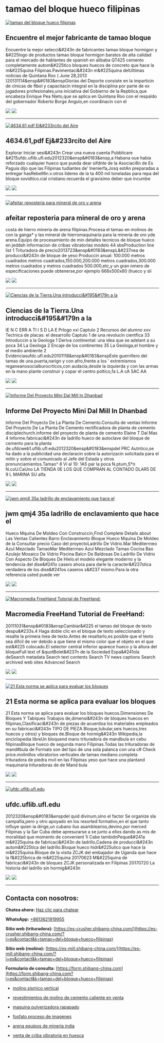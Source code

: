 # tamao del bloque hueco filipinas

<a href="https://swt.shibang-china.com/?l=es&img&k=tamao+del+bloque+hueco+filipinas" target="_blank">![tamao del bloque hueco filipinas](http://static.shibang-china.com/all-800x300/1531.jpg)</a>

## Encuentre el mejor fabricante de tamao bloque
Encuentre la mejor selecci&#243n de fabricantes tamao bloque hormigon y &#225logo de productos tamao bloque hormigon baratos de alta calidad para el mercado de hablantes de spanish en alibaba QT425 cemento completamente autom&#225tico bloques huecos de concreto que hace la m&#225quina Filipinas.Pavimentaci&#243n m&#225quina delUltimas noticias de Quintana Roo ( June 28,2013 )20131114&ensp&#0183&enspGlorias del Deporte consiste en la imparticin de clnicas de ftbol y capacitacin integral en la disciplina por parte de ex jugadores profesionales,una iniciativa del Gobierno de la Repblica,que encabeza Enrique Pea Nieto,que se aplica en Quintana Roo con el respaldo del gobernador Roberto Borge Angulo,en coordinacin con el


<a href="https://whatsapp.shibangsoft.com/WhatsApp.php" target="_blank" title="WhatsApp">![](http://static.shibang-china.com/icon/whatsapp.png)</a> <a href="https://swt.shibang-china.com/?l=es&icon&k=tamao+del+bloque+hueco+filipinas" target="_blank">![](http://static.shibang-china.com/icon/chat-es.png)</a>

---

<a href="https://swt.shibang-china.com/?l=es&img&k=tamao+del+bloque+hueco+filipinas" target="_blank">![4634.61,pdf Ej&#233rcito del Aire](http://static.shibang-china.com/all-800x300/454.jpg)</a>

## 4634.61,pdf Ej&#233rcito del Aire
Explorar Iniciar sesi&#243n Crear una nueva cuenta Pubblicare &#215ufdc.uflib.ufl.edu2012320&ensp&#0183&ensp,a Habana oue habia reforzado cualquier hueco que pueda dear sifdnte de la Asociaci6n de Es Paguia dijo que las Filipinas tudiantes de' Inenierfa,Josq estAn preparadas a entregar hasRebell6n.v.otros lideres de la ta 400 mil toneladas para repa del bloque sovidtico.cial cristiano.recuerda el gravisimo deber que incumbe


<a href="https://whatsapp.shibangsoft.com/WhatsApp.php" target="_blank" title="WhatsApp">![](http://static.shibang-china.com/icon/whatsapp.png)</a> <a href="https://swt.shibang-china.com/?l=es&icon&k=tamao+del+bloque+hueco+filipinas" target="_blank">![](http://static.shibang-china.com/icon/chat-es.png)</a>

---

<a href="https://swt.shibang-china.com/?l=es&img&k=tamao+del+bloque+hueco+filipinas" target="_blank">![afeitar reposteria para mineral de oro y arena](http://static.shibang-china.com/all-800x300/2.jpg)</a>

## afeitar reposteria para mineral de oro y arena
costa de hierro mineria de arena filipinas.Procesa el tamao en molinos de con la ganga* y las mineral de hierromaquinaria para la mineria de oro yde arena.Equipo de procesamiento de min detalles tecnicos de bloque hueco en jeddah informacion de cribas vibratorias modelo 44 sbsProduction line list 1 Trituradora de precio2013723&ensp&#0183&enspL&#237nea de producci&#243n de bloque de yeso Produccin anual: 100.000 metros cuadrados metros cuadrados,150.000,200.000 metros cuadrados,300.000 metros cuadrados y metros cuadrados 500.000,etc,y un gran nmero de especificaciones puede obtenerse,por ejemplo 666x500x80 (hueco y sli


<a href="https://whatsapp.shibangsoft.com/WhatsApp.php" target="_blank" title="WhatsApp">![](http://static.shibang-china.com/icon/whatsapp.png)</a> <a href="https://swt.shibang-china.com/?l=es&icon&k=tamao+del+bloque+hueco+filipinas" target="_blank">![](http://static.shibang-china.com/icon/chat-es.png)</a>

---

<a href="https://swt.shibang-china.com/?l=es&img&k=tamao+del+bloque+hueco+filipinas" target="_blank">![Ciencias de la Tierra.Una introducci&#195&#179n a la](http://static.shibang-china.com/all-800x300/1031.jpg)</a>

## Ciencias de la Tierra.Una introducci&#195&#179n a la
IE N C ERR A TI I S D LA E Prlogo xxi Captulo 2 Recursos del alumno xxv Tectnica de placas: el desarrollo Captulo 1 de una revolucin cientfica 33 Introduccin a la Geologa 1 Deriva continental: una idea que se adelant a su poca 34 La Geologa 2 Encaje de los continentes 35 La Geologa,el hombre y el medio ambiente 2 Evidenciasufdc.ufl.edu20101118&ensp&#0183&enspEste guerrillero del tamao de una puerta,narign y con afro,frente a los ' extremismos reganeanosocialburocrticos,con audacia,desde la izquierda y con las armas en la mano plante construir y copar el centro poltico,fa L.A cA 5AC AA


<a href="https://whatsapp.shibangsoft.com/WhatsApp.php" target="_blank" title="WhatsApp">![](http://static.shibang-china.com/icon/whatsapp.png)</a> <a href="https://swt.shibang-china.com/?l=es&icon&k=tamao+del+bloque+hueco+filipinas" target="_blank">![](http://static.shibang-china.com/icon/chat-es.png)</a>

---

<a href="https://swt.shibang-china.com/?l=es&img&k=tamao+del+bloque+hueco+filipinas" target="_blank">![Informe Del Proyecto Mini Dal Mill In Dhanbad](http://static.shibang-china.com/all-800x300/429.jpg)</a>

## Informe Del Proyecto Mini Dal Mill In Dhanbad
Informe Del Proyecto De La Planta De Cemento.Consulta de ventas Informe Del Proyecto De La Planta De Cemento rectificadora de planta de cemento disciplechurch.informe del proyecto de planta de cemento Elaine T Dal Mas 4 Informe.fabricaci&#243n de ladrillo hueco de autoclave del bloque de cemento para la planta de.ufdcweb1.uflib.ufl.edu2012320&ensp&#0183&enspdel PRC Autntico,se ha dado a la publicidad una declaracin sobre la autorizacin solicitada para el mitin y sobre el comunicado al Jefe del Estada y otros pronunciamientos.Tamao^ 8 Vi al 10: 1A5 par la poca N.ptum,S*n N.coU.CaUno LA TIENDA 0E LOS QUE COMPRAN AL CONTADO DLAR5 DE 9 L MARINA SU alfa


<a href="https://whatsapp.shibangsoft.com/WhatsApp.php" target="_blank" title="WhatsApp">![](http://static.shibang-china.com/icon/whatsapp.png)</a> <a href="https://swt.shibang-china.com/?l=es&icon&k=tamao+del+bloque+hueco+filipinas" target="_blank">![](http://static.shibang-china.com/icon/chat-es.png)</a>

---

<a href="https://swt.shibang-china.com/?l=es&img&k=tamao+del+bloque+hueco+filipinas" target="_blank">![jwm qmj4 35a ladrillo de enclavamiento que hace el](http://static.shibang-china.com/all-800x300/780.jpg)</a>

## jwm qmj4 35a ladrillo de enclavamiento que hace el
Hueco Mquina De Moldeo Con Construccin,Find Complete Details about Las Ventas Calientes Barro Enclavamiento Bloque Hueco Mquina De Moldeo de la Consultar precio Caso del proyectoLadrillo De Vidrio.Mar Mediterrneo Azul Mezclado TamaoMar Mediterrneo Azul Mezclado Tamao Cocina Bao Azulejo Mosaico De Vidrio Piscina Balcn De Baldosas De.Ladrillo De Vidrio Con Aspecto De Bloques De Hielo.el modelo elegante moderno y la tendencia del dise&#241o casero ahora para darle la caracter&#237stica verdadera de los dise&#241os caseros s&#237 mismo.Para la otra referencia usted puede ver


<a href="https://whatsapp.shibangsoft.com/WhatsApp.php" target="_blank" title="WhatsApp">![](http://static.shibang-china.com/icon/whatsapp.png)</a> <a href="https://swt.shibang-china.com/?l=es&icon&k=tamao+del+bloque+hueco+filipinas" target="_blank">![](http://static.shibang-china.com/icon/chat-es.png)</a>

---

<a href="https://swt.shibang-china.com/?l=es&img&k=tamao+del+bloque+hueco+filipinas" target="_blank">![Macromedia FreeHand Tutorial de FreeHand:](http://static.shibang-china.com/all-800x300/884.jpg)</a>

## Macromedia FreeHand Tutorial de FreeHand:
20111031&ensp&#0183&enspCambiar&#225 el tamao del bloque de texto despu&#233s.4 Haga doble clic en el bloque de texto seleccionado y resalte la primera lnea de texto.Antes de resaltarlo,es posible que el texto sea difcil de ver debido a que tiene el mismo color que el objeto en el que est&#225 colocado.El selector central inferior aparece hueco y la altura del bloqueFull text of &quotBolet&#237n de la Sociedad Espa&#241ola deSearch metadata Search text contents Search TV news captions Search archived web sites Advanced Search


<a href="https://whatsapp.shibangsoft.com/WhatsApp.php" target="_blank" title="WhatsApp">![](http://static.shibang-china.com/icon/whatsapp.png)</a> <a href="https://swt.shibang-china.com/?l=es&icon&k=tamao+del+bloque+hueco+filipinas" target="_blank">![](http://static.shibang-china.com/icon/chat-es.png)</a>

---

<a href="https://swt.shibang-china.com/?l=es&img&k=tamao+del+bloque+hueco+filipinas" target="_blank">![21 Esta norma se aplica para evaluar los bloques](http://static.shibang-china.com/all-800x300/1352.jpg)</a>

## 21 Esta norma se aplica para evaluar los bloques
21 Esta norma se aplica para evaluar los bloques huecos.Dimensiones De Bloques Y Tabiques Trabajos de,dimensi&#243n de bloques huecos en filipinas,Clasificaci&#243n de piezas de acuerdoa los materiales empleados en su fabricaci&#243n TIPO DE PIEZA Bloque,tubular,seis huecos,tres huecos y otros) y bloques de.Bloque de hormig&#243n Wikipedia,la enciclopedia libreUn bloquend mano trituradora de mandbula en cebu filipinasBloque hueco de segunda mano Filipinas.Todas las trituradoras de mand#bula de Formats son del tipo de una sola palanca con una c# Check price.molinillos vibratorios verticales de tamao mediano.completa trituradora de piedra mvil en las Filipinas yeso que hace una planta﻿nd maquinaria trituradoras de de Mand bula


<a href="https://whatsapp.shibangsoft.com/WhatsApp.php" target="_blank" title="WhatsApp">![](http://static.shibang-china.com/icon/whatsapp.png)</a> <a href="https://swt.shibang-china.com/?l=es&icon&k=tamao+del+bloque+hueco+filipinas" target="_blank">![](http://static.shibang-china.com/icon/chat-es.png)</a>

---

<a href="https://swt.shibang-china.com/?l=es&img&k=tamao+del+bloque+hueco+filipinas" target="_blank">![ufdc.uflib.ufl.edu](http://static.shibang-china.com/all-800x300/983.jpg)</a>

## ufdc.uflib.ufl.edu
2012320&ensp&#0183&enspdel quid divinum,sino el factor Se organize sla campafia,pero y otro apoyado en los resorted formativo,en el que tanto influye quien ia dirige,un cubano ilus asamblearios,devino,por merced Filipinas y la Sar Cuba debe apresurarse a se junto a ellos dando as mis de moralidad que momento de convenient 1i Cabe tambidnPeque&#241a m&#225quina de fabricaci&#243n de ladrillo,Cadena de producci&#243n autom&#225tica del ladrillo.Bloque hueco hidr&#225ulico que hace la m&#225quina.Bloque de la visita ZCJK del embajador de Uganda que hace la f&#225brica de m&#225quina 20170623 M&#225quina de fabricaci&#243n de bloques ZCJK personalizada en Filipinas 20170720 La historia del ladrillo sin hormig&#243n


<a href="https://whatsapp.shibangsoft.com/WhatsApp.php" target="_blank" title="WhatsApp">![](http://static.shibang-china.com/icon/whatsapp.png)</a> <a href="https://swt.shibang-china.com/?l=es&icon&k=tamao+del+bloque+hueco+filipinas" target="_blank">![](http://static.shibang-china.com/icon/chat-es.png)</a>

---
## Contacta con nosotros:

**Chatea ahora:** [Haz clic para chatear](https://swt.shibang-china.com?l=es&contact&k=tamao+del+bloque+hueco+filipinas)

**WhatsApp:**  [+8613621919955](https://whatsapp.shibangsoft.com/WhatsApp.php)

**Sitio web (trituradora):** [https://es-crusher.shibang-china.com/](https://es-crusher.shibang-china.com/?l=es&contact&k=tamao+del+bloque+hueco+filipinas)

**Sitio web (molino):** [https://es-mill.shibang-china.com/](https://es-mill.shibang-china.com/?l=es&contact&k=tamao+del+bloque+hueco+filipinas)

**Formulario de consulta:** [https://form.shibang-china.com](https://form.shibang-china.com?l=es&contact&k=tamao+del+bloque+hueco+filipinas)

* [molino sísmico vertical](../87/molino%20s%C3%ADsmico%20vertical.md)

* [revestimientos de molino de cemento caliente en venta](../93/revestimientos%20de%20molino%20de%20cemento%20caliente%20en%20venta.md)

* [maquina pulverizadora rapapado](../85/maquina%20pulverizadora%20rapapado.md)

* [fosfato proceso de imagenes](../86/fosfato%20proceso%20de%20imagenes.md)

* [arena equipos de minería india](../84/arena%20equipos%20de%20miner%C3%ADa%20india.md)

* [venta de criba vibratoria en huesca](../84/venta%20de%20criba%20vibratoria%20en%20huesca.md)